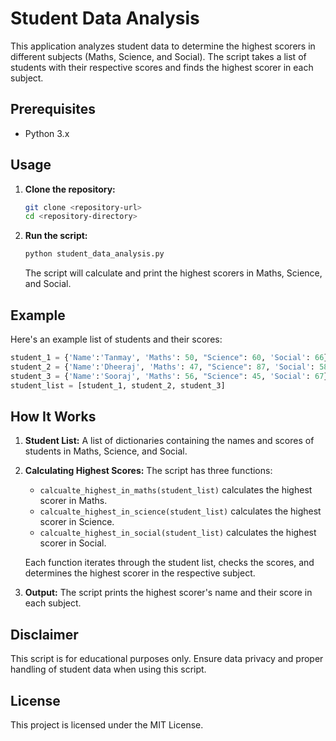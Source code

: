 # Student Data Analysis

This application analyzes student data to determine the highest scorers in different subjects (Maths, Science, and Social). The script takes a list of students with their respective scores and finds the highest scorer in each subject.

## Prerequisites

- Python 3.x

## Usage

1. **Clone the repository:**
   ```bash
   git clone <repository-url>
   cd <repository-directory>
   ```

2. **Run the script:**
   ```bash
   python student_data_analysis.py
   ```

   The script will calculate and print the highest scorers in Maths, Science, and Social.

## Example

Here's an example list of students and their scores:

```python
student_1 = {'Name':'Tanmay', 'Maths': 50, "Science": 60, 'Social': 66}
student_2 = {'Name':'Dheeraj', 'Maths': 47, "Science": 87, 'Social': 58}
student_3 = {'Name':'Sooraj', 'Maths': 56, "Science": 45, 'Social': 67}
student_list = [student_1, student_2, student_3]
```

## How It Works

1. **Student List:** 
   A list of dictionaries containing the names and scores of students in Maths, Science, and Social.

2. **Calculating Highest Scores:**
   The script has three functions:
   - `calcualte_highest_in_maths(student_list)` calculates the highest scorer in Maths.
   - `calcualte_highest_in_science(student_list)` calculates the highest scorer in Science.
   - `calcualte_highest_in_social(student_list)` calculates the highest scorer in Social.

   Each function iterates through the student list, checks the scores, and determines the highest scorer in the respective subject.

3. **Output:**
   The script prints the highest scorer's name and their score in each subject.

## Disclaimer

This script is for educational purposes only. Ensure data privacy and proper handling of student data when using this script.

## License

This project is licensed under the MIT License.
